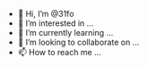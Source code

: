 - 👋 Hi, I’m @31fo
- 👀 I’m interested in ...
- 🌱 I’m currently learning ...
- 💞️ I’m looking to collaborate on ...
- 📫 How to reach me ...

<!---
31fo/31fo is a ✨ special ✨ repository because its `README.md` (this file) appears on your GitHub profile.
You can click the Preview link to take a look at your changes.
--->

